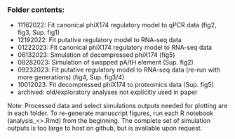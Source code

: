 ### Folder contents:

- 11162022: Fit canonical phiX174 regulatory model to qPCR data (fig2, fig3, Sup. fig1)
- 12192022: Fit putative regulatory model to RNA-seq data
- 01222023: Fit canonical phiX174 regulatory model to RNA-seq data
- 06132023: Simulation of decompressed phiX174 (fig5)
- 08282023: Simulation of swapped pA/tH element (Sup. fig2)
- 09232023: Fit putative regulatory model to RNA-seq data (re-run with more generations) (fig4, Sup. fig3/4)
- 10012023: Fit decompressed phiX174 to proteomics data (Sup. fig5)
- archived: old/exploratory analyses not explicitly used in paper

Note: Processed data and select simulations outputs needed for plotting are in each folder. To re-generate manuscript figures, run each R notebook (analysis_<>.Rmd) from the beginning. The complete set of simulation outputs is too large to host on github, but is available upon request. 